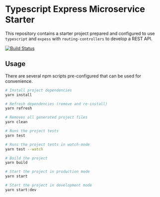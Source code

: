 # Typescript Express Microservice Starter

This repository contains a starter project prepared and configured to use `typescript` and `expess` with `routing-controllers` to develop a REST API.

[![Build Status](https://travis-ci.org/maandr/s-typescript-express-microservice.svg?branch=master)](https://travis-ci.org/maandr/s-typescript-express-microservice)

## Usage

There are several npm scripts pre-configured that can be used for convenience.

```bash
# Install project dependencies
yarn install

# Refresh dependencies (remove and re-install)
yarn refresh

# Removes all generated project files
yarn clean

# Runs the project tests
yarn test

# Runs the project tests in watch-mode
yarn test --watch

# Build the project
yarn build

# Start the project in production mode
yarn start

# Start the project in development mode
yarn start:dev
```